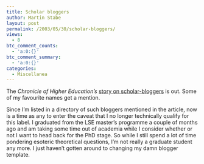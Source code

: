```yaml
---
title: Scholar bloggers
author: Martin Stabe
layout: post
permalink: /2003/05/30/scholar-bloggers/
views:
  - 8
btc_comment_counts:
  - 'a:0:{}'
btc_comment_summary:
  - 'a:0:{}'
categories:
  - Miscellanea
---
```

The *Chronicle of Higher Education&#8217;s* <a href="http://chronicle.com/free/v49/i39/39a01401.htm" target="_top">story on scholar-bloggers</a> is out. Some of my favourite names get a mention. 

Since I&#8217;m listed in a directory of such bloggers mentioned in the article, now is a time as any to enter the caveat that I no longer technically qualify for this label. I graduated from the LSE master&#8217;s programme a couple of months ago and am taking some time out of academia while I consider whether or not I want to head back for the PhD stage. So while I still spend a lot of time pondering esoteric theoretical questions, I&#8217;m not really a graduate student any more. I just haven&#8217;t gotten around to changing my damn blogger template.